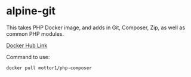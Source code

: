 # alpine-git

This takes PHP Docker image, and adds in Git, Composer, Zip, as well as common PHP modules.

[Docker Hub Link](https://hub.docker.com/r/mottor1/php-composer)

Command to use:

    docker pull mottor1/php-composer
